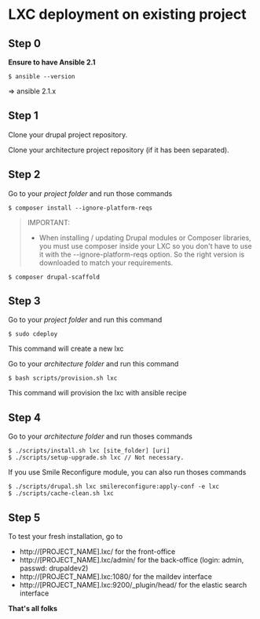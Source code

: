 LXC deployment on existing project
==================================

Step 0
------

__Ensure to have Ansible 2.1__
```
$ ansible --version
```
=> ansible 2.1.x

Step 1
------

Clone your drupal project repository.

Clone your architecture project repository (if it has been separated).
 
 

Step 2
------

Go to your *project folder* and run those commands


```
$ composer install --ignore-platform-reqs
```

> IMPORTANT:
>   * When installing / updating Drupal modules or Composer libraries, you must
>     use composer inside your LXC so you don't have to use it with the
>     --ignore-platform-reqs option. So the right version is downloaded to match
>     your requirements.

```
$ composer drupal-scaffold
```

Step 3
------

Go to your *project folder* and run this command

```
$ sudo cdeploy
```
This command will create a new lxc   

Go to your *architecture folder* and run this command

```
$ bash scripts/provision.sh lxc
```
This command will provision the lxc with ansible recipe   

Step 4
------

Go to your *architecture folder* and run thoses commands

```
$ ./scripts/install.sh lxc [site_folder] [uri]
$ ./scripts/setup-upgrade.sh lxc // Not necessary.
```

If you use Smile Reconfigure module, you can also run thoses commands

```
$ ./scripts/drupal.sh lxc smilereconfigure:apply-conf -e lxc
$ ./scripts/cache-clean.sh lxc
```


Step 5
------

To test your fresh installation, go to
 
 + http://[PROJECT_NAME].lxc/                   for the front-office
 + http://[PROJECT_NAME].lxc/admin/             for the back-office (login: admin, passwd: drupaldev2)
 + http://[PROJECT_NAME].lxc:1080/              for the maildev interface
 + http://[PROJECT_NAME].lxc:9200/_plugin/head/ for the elastic search interface
 
__That's all folks__
